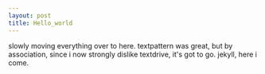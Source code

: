 ```yaml
---    
layout: post
title: Hello_world
---
```


slowly moving everything over to here. textpattern was great, but by association, since i now strongly dislike textdrive, it's got to go. jekyll, here i come.

